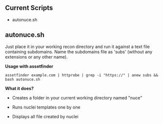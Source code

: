 ## Current Scripts

- autonuce.sh

## autonuce.sh

Just place it in your working recon directory and run it against a text file containing subdomains. Name the subdomains file as 'subs' (without any extensions or any other name).

**Usage with assetfinder**

`assetfinder example.com | httprobe | grep -i "https://" | anew subs && bash autonuce.sh`

**What it does?**

- Creates a folder in your current working directory named "nuce"
  
- Runs nuclei templates one by one
  
- Displays all file created by nuclei
